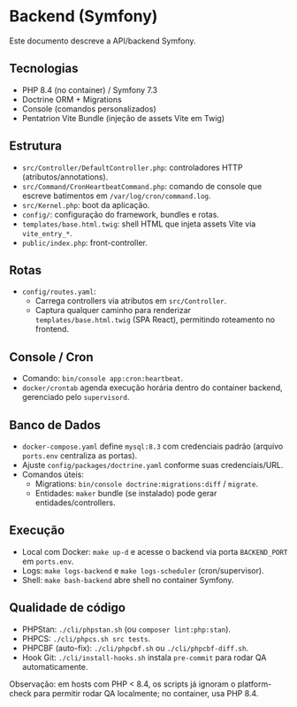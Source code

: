 # Backend (Symfony)

Este documento descreve a API/backend Symfony.

## Tecnologias
- PHP 8.4 (no container) / Symfony 7.3
- Doctrine ORM + Migrations
- Console (comandos personalizados)
- Pentatrion Vite Bundle (injeção de assets Vite em Twig)

## Estrutura
- `src/Controller/DefaultController.php`: controladores HTTP (atributos/annotations).
- `src/Command/CronHeartbeatCommand.php`: comando de console que escreve batimentos em `/var/log/cron/command.log`.
- `src/Kernel.php`: boot da aplicação.
- `config/`: configuração do framework, bundles e rotas.
- `templates/base.html.twig`: shell HTML que injeta assets Vite via `vite_entry_*`.
- `public/index.php`: front-controller.

## Rotas
- `config/routes.yaml`:
  - Carrega controllers via atributos em `src/Controller`.
  - Captura qualquer caminho para renderizar `templates/base.html.twig` (SPA React), permitindo roteamento no frontend.

## Console / Cron
- Comando: `bin/console app:cron:heartbeat`.
- `docker/crontab` agenda execução horária dentro do container backend, gerenciado pelo `supervisord`.

## Banco de Dados
- `docker-compose.yaml` define `mysql:8.3` com credenciais padrão (arquivo `ports.env` centraliza as portas).
- Ajuste `config/packages/doctrine.yaml` conforme suas credenciais/URL.
- Comandos úteis:
  - Migrations: `bin/console doctrine:migrations:diff` / `migrate`.
  - Entidades: `maker` bundle (se instalado) pode gerar entidades/controllers.

## Execução
- Local com Docker: `make up-d` e acesse o backend via porta `BACKEND_PORT` em `ports.env`.
- Logs: `make logs-backend` e `make logs-scheduler` (cron/supervisor).
- Shell: `make bash-backend` abre shell no container Symfony.

## Qualidade de código
- PHPStan: `./cli/phpstan.sh` (ou `composer lint:php:stan`).
- PHPCS: `./cli/phpcs.sh src tests`.
- PHPCBF (auto-fix): `./cli/phpcbf.sh` ou `./cli/phpcbf-diff.sh`.
- Hook Git: `./cli/install-hooks.sh` instala `pre-commit` para rodar QA automaticamente.

Observação: em hosts com PHP < 8.4, os scripts já ignoram o platform-check para permitir rodar QA localmente; no container, usa PHP 8.4.

